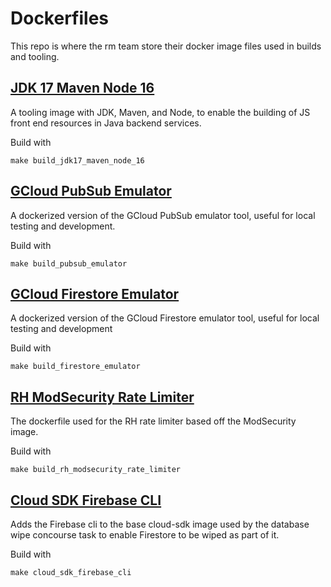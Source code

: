 # Dockerfiles
This repo is where the rm team store their docker image files used in builds and tooling.

## [JDK 17 Maven Node 16](/jdk17_maven_node16)
A tooling image with JDK, Maven, and Node, to enable the building of JS front end resources in Java backend services.

Build with
```shell
make build_jdk17_maven_node_16
```

## [GCloud PubSub Emulator](/gcloud_pubsub_emulator)
A dockerized version of the GCloud PubSub emulator tool, useful for local testing and development.

Build with
```shell
make build_pubsub_emulator
```

## [GCloud Firestore Emulator](/gcloud_firestore_emulator)
A dockerized version of the GCloud Firestore emulator tool, useful for local testing and development

Build with
```shell
make build_firestore_emulator
```

## [RH ModSecurity Rate Limiter](/rh-modsecurity-rate-limiter/)
The dockerfile used for the RH rate limiter based off the ModSecurity image.

Build with
```shell
make build_rh_modsecurity_rate_limiter
```

## [Cloud SDK Firebase CLI](/cloud_sdk_firebase_cli/)
Adds the Firebase cli to the base cloud-sdk image used by the database wipe concourse task to enable Firestore to be wiped as part of it.

Build with
```shell
make cloud_sdk_firebase_cli
```